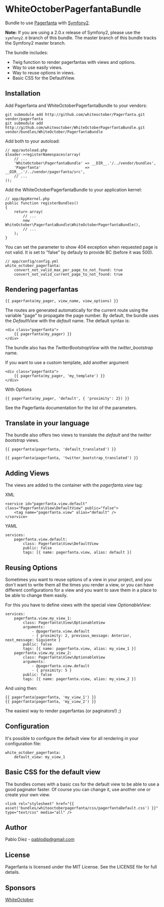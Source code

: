 WhiteOctoberPagerfantaBundle
============================

Bundle to use [Pagerfanta](https://github.com/whiteoctober/Pagerfanta) with [Symfony2](https://github.com/symfony/symfony).

**Note:** If you are using a 2.0.x release of Symfony2, please use the `symfony2.0` branch of this bundle.  The master branch of this bundle tracks the Symfony2 master branch.

The bundle includes:

  * Twig function to render pagerfantas with views and options.
  * Way to use easily views.
  * Way to reuse options in views.
  * Basic CSS for the DefaultView.

Installation
------------

Add Pagerfanta and WhiteOctoberPagerfantaBundle to your vendors:

    git submodule add http://github.com/whiteoctober/Pagerfanta.git vendor/pagerfanta
    git submodule add http://github.com/whiteoctober/WhiteOctoberPagerfantaBundle.git vendor/bundles/WhiteOctober/PagerfantaBundle

Add both to your autoload:

    // app/autoload.php
    $loader->registerNamespaces(array(
        // ...
        'WhiteOctober\PagerfantaBundle' => __DIR__.'/../vendor/bundles',
        'Pagerfanta'                    => __DIR__.'/../vendor/pagerfanta/src',
        // ...
    ));

Add the WhiteOctoberPagerfantaBundle to your application kernel:

    // app/AppKernel.php
    public function registerBundles()
    {
        return array(
            // ...
            new WhiteOctober\PagerfantaBundle\WhiteOctoberPagerfantaBundle(),
            // ...
        );
    }

You can set the parameter to show 404 exception when requested page is not valid.
It is set to "false" by defauly to provide BC (before it was 500).

    // app/config/config.yml
    white_october_pagerfanta:
        convert_not_valid_max_per_page_to_not_found: true
        convert_not_valid_current_page_to_not_found: true

Rendering pagerfantas
---------------------

    {{ pagerfanta(my_pager, view_name, view_options) }}

The routes are generated automatically for the current route using the variable
"page" to propagate the page number. By default, the bundle uses the
*DefaultView* with the *default* name. The default syntax is:

    <div class="pagerfanta">
        {{ pagerfanta(my_pager) }}
    </div>

The bundle also has the *TwitterBootstrapView* with the *twitter_bootstrap* name.

If you want to use a custom template, add another argument

    <div class="pagerfanta">
        {{ pagerfanta(my_pager, 'my_template') }}
    </div>

With Options

    {{ pagerfanta(my_pager, 'default', { 'proximity': 2}) }}

See the Pagerfanta documentation for the list of the parameters.

Translate in your language
--------------------------

The bundle also offers two views to translate the *default* and the
*twitter bootstrap* views.

    {{ pagerfanta(pagerfanta, 'default_translated') }}

    {{ pagerfanta(pagerfanta, 'twitter_bootstrap_translated') }}

Adding Views
------------

The views are added to the container with the *pagerfanta.view* tag:

XML

    <service id="pagerfanta.view.default" class="Pagerfanta\View\DefaultView" public="false">
        <tag name="pagerfanta.view" alias="default" />
    </service>

YAML

    services:
        pagerfanta.view.default:
            class: Pagerfanta\View\DefaultView
            public: false
            tags: [{ name: pagerfanta.view, alias: default }]

Reusing Options
---------------

Sometimes you want to reuse options of a view in your project, and you don't
want to write them all the times you render a view, or you can have different
configurations for a view and you want to save them in a place to be able to
change them easily.

For this you have to define views with the special view *OptionableView*:

    services:
        pagerfanta.view.my_view_1:
            class: Pagerfanta\View\OptionableView
            arguments:
                - @pagerfanta.view.default
                - { proximity: 2, previous_message: Anterior, next_message: Siguiente }
            public: false
            tags: [{ name: pagerfanta.view, alias: my_view_1 }]
        pagerfanta.view.my_view_2:
            class: Pagerfanta\View\OptionableView
            arguments:
                - @pagerfanta.view.default
                - { proximity: 5 }
            public: false
            tags: [{ name: pagerfanta.view, alias: my_view_2 }]

And using then:

    {{ pagerfanta(pagerfanta, 'my_view_1') }}
    {{ pagerfanta(pagerfanta, 'my_view_2') }}

The easiest way to render pagerfantas (or paginators!) ;)

Configuration
-------------

It's possible to configure the default view for all rendering in your
configuration file:

    white_october_pagerfanta:
        default_view: my_view_1

Basic CSS for the default view
------------------------------

The bundles comes with a basic css for the default view to be able to use a
good paginator faster. Of course you can change it, use another one or
create your own view.

    <link rel="stylesheet" href="{{ asset('bundles/whiteoctoberpagerfanta/css/pagerfantaDefault.css') }}" type="text/css" media="all" />

Author
------

Pablo Díez - <pablodip@gmail.com>

License
-------

Pagerfanta is licensed under the MIT License. See the LICENSE file for full
details.

Sponsors
--------

[WhiteOctober](http://www.whiteoctober.co.uk/)
